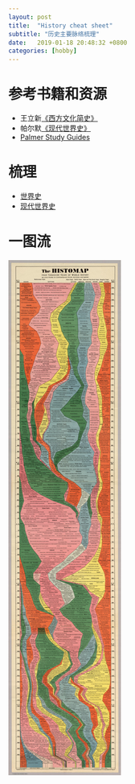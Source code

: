 ```yaml
---
layout: post
title:  "History cheat sheet"
subtitle: "历史主要脉络梳理"
date:   2019-01-18 20:48:32 +0800
categories: [hobby]
---
```


# 参考书籍和资源
  - 王立新[《西方文化简史》](https://book.douban.com/subject/2086058/)
  - 帕尔默[《现代世界史》](https://book.douban.com/subject/22993936/)
  - [Palmer Study Guides](http://www.socialscientist.us/nphs/euroguides.htm)

# 梳理
  - [世界史](/download/history.xlsx)
  - [现代世界史](/download/modern_history.xlsx)

# 一图流

![](/images/history00.jpg)